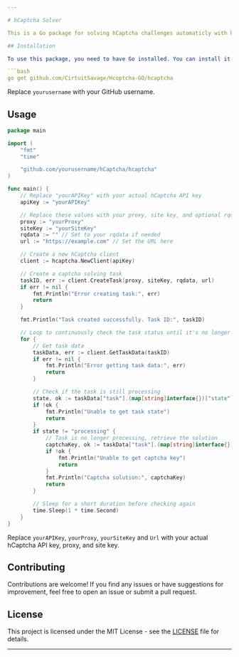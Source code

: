 ```yaml
---

# hCaptcha Solver

This is a Go package for solving hCaptcha challenges automaticly with https://hcoptcha.online. It allows you to create tasks to solve hCaptcha challenges and retrieve the solutions.

## Installation

To use this package, you need to have Go installed. You can install it using the following command:

```bash
go get github.com/CirtuitSavage/Hcoptcha-GO/hcaptcha
```

Replace `yourusername` with your GitHub username.

## Usage

```go
package main

import (
	"fmt"
	"time"

	"github.com/yourusername/hCaptcha/hcaptcha"
)

func main() {
	// Replace "yourAPIKey" with your actual hCaptcha API key
	apiKey := "yourAPIKey"

	// Replace these values with your proxy, site key, and optional rqdata
	proxy := "yourProxy"
	siteKey := "yourSiteKey"
	rqdata := "" // Set to your rqdata if needed
	url := "https://example.com" // Set the URL here

	// Create a new hCaptcha client
	client := hcaptcha.NewClient(apiKey)

	// Create a captcha solving task
	taskID, err := client.CreateTask(proxy, siteKey, rqdata, url)
	if err != nil {
		fmt.Println("Error creating task:", err)
		return
	}

	fmt.Println("Task created successfully. Task ID:", taskID)

	// Loop to continuously check the task status until it's no longer processing
	for {
		// Get task data
		taskData, err := client.GetTaskData(taskID)
		if err != nil {
			fmt.Println("Error getting task data:", err)
			return
		}

		// Check if the task is still processing
		state, ok := taskData["task"].(map[string]interface{})["state"].(string)
		if !ok {
			fmt.Println("Unable to get task state")
			return
		}
		if state != "processing" {
			// Task is no longer processing, retrieve the solution
			captchaKey, ok := taskData["task"].(map[string]interface{})["captcha_key"].(string)
			if !ok {
				fmt.Println("Unable to get captcha key")
				return
			}
			fmt.Println("Captcha solution:", captchaKey)
			return
		}

		// Sleep for a short duration before checking again
		time.Sleep(1 * time.Second)
	}
}
```

Replace `yourAPIKey`, `yourProxy`, `yourSiteKey` and `Url` with your actual hCaptcha API key, proxy, and site key.

## Contributing

Contributions are welcome! If you find any issues or have suggestions for improvement, feel free to open an issue or submit a pull request.

## License

This project is licensed under the MIT License - see the [LICENSE](LICENSE) file for details.

---
```

